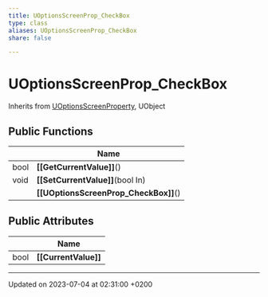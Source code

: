 ```yaml
---
title: UOptionsScreenProp_CheckBox
type: class
aliases: UOptionsScreenProp_CheckBox
share: false

---
```


# UOptionsScreenProp_CheckBox





Inherits from [UOptionsScreenProperty](/docs/SDK/Source/Classes/classUOptionsScreenProperty.md), UObject

## Public Functions

|                | Name           |
| -------------- | -------------- |
| bool | **[[GetCurrentValue]]**() |
| void | **[[SetCurrentValue]]**(bool In) |
| | **[[UOptionsScreenProp_CheckBox]]**() |

## Public Attributes

|                | Name           |
| -------------- | -------------- |
| bool | **[[CurrentValue]]**  |

-------------------------------

Updated on 2023-07-04 at 02:31:00 +0200